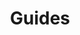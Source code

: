 ---
title: Guides
description: Go from 0 to proficient with these Testcontainers Guides. Showing you how to get started.
---